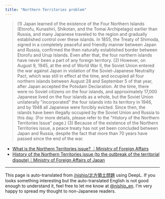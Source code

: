 ```yaml
---
title: "Northern Territories problem"
---
```


> (1) Japan learned of the existence of the Four Northern Islands (Etorofu, Kunashiri, Shikotan, and the Tomai Archipelago) earlier than Russia, and many Japanese traveled to the region and gradually established control over these islands. In 1855, the Treaty of Shimoda, signed in a completely peaceful and friendly manner between Japan and Russia, confirmed the then naturally established border between Etorofu and Urup Islands. Even after that, the four northern islands have never been a part of any foreign territory.
>  (2) However, on August 9, 1945, at the end of World War II, the Soviet Union entered the war against Japan in violation of the Soviet-Japanese Neutrality Pact, which was still in effect at the time, and occupied all four northern islands between August 28 and September 5 of that year, after Japan accepted the Potsdam Declaration. At the time, there were no Soviet citizens on the four islands, and approximately 17,000 Japanese lived on the four islands as a whole, but the Soviet Union unilaterally "incorporated" the four islands into its territory in 1946, and by 1948 all Japanese were forcibly evicted. Since then, the islands have been illegally occupied by the Soviet Union and Russia to this day. (For more details, please refer to the "History of the Northern Territories Issue" page.)
>  (3) Because of the existence of the Northern Territories issue, a peace treaty has not yet been concluded between Japan and Russia, despite the fact that more than 70 years have passed since the end of the war.
- [What is the Northern Territories issue? ｜Ministry of Foreign Affairs](https://www.mofa.go.jp/mofaj/area/hoppo/hoppo.html)
- [History of the Northern Territories issue (to the outbreak of the territorial dispute)｜Ministry of Foreign Affairs of Japan](https://www.mofa.go.jp/mofaj/area/hoppo/hoppo_keii.html)


---
This page is auto-translated from [/nishio/北方領土問題](https://scrapbox.io/nishio/北方領土問題) using DeepL. If you looks something interesting but the auto-translated English is not good enough to understand it, feel free to let me know at [@nishio_en](https://twitter.com/nishio_en). I'm very happy to spread my thought to non-Japanese readers.